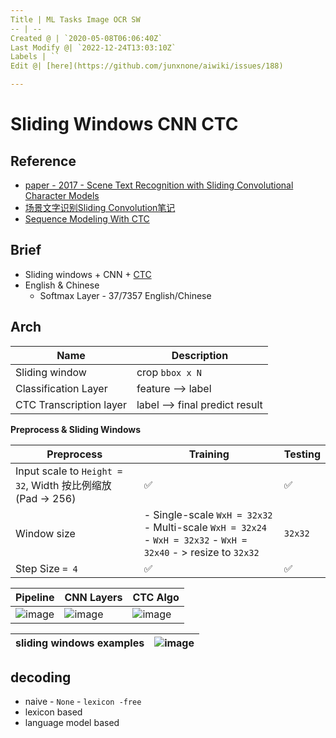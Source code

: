 ```yaml
---
Title | ML Tasks Image OCR SW
-- | --
Created @ | `2020-05-08T06:06:40Z`
Last Modify @| `2022-12-24T13:03:10Z`
Labels | ``
Edit @| [here](https://github.com/junxnone/aiwiki/issues/188)

---
```

# Sliding Windows CNN CTC

## Reference
- [paper - 2017 - Scene Text Recognition with Sliding Convolutional Character Models](https://arxiv.org/pdf/1709.01727.pdf)
- [场景文字识别Sliding Convolution笔记](https://blog.csdn.net/qq_14845119/article/details/79312860)
- [Sequence Modeling With CTC](https://distill.pub/2017/ctc/)

## Brief
- Sliding windows + CNN + [CTC](/CTC)
- English & Chinese
  - Softmax Layer - 37/7357 English/Chinese

## Arch
Name | Description
-- | --
Sliding window | crop `bbox x N`
Classification Layer | feature --> label
CTC Transcription layer | label --> final predict result



**Preprocess & Sliding Windows**

Preprocess | Training  | Testing
-- | -- | --
Input scale to `Height = 32`, Width 按比例缩放 (Pad -> 256) | ✅ | ✅ 
Window size | - Single-scale `WxH = 32x32`<br> - Multi-scale `WxH = 32x24` - `WxH = 32x32` - `WxH = 32x40` - > resize to `32x32` | `32x32`
Step Size  `= 4` |  ✅ | ✅ 


Pipeline | CNN Layers |  CTC Algo 
-- | -- | --
 ![image](https://user-images.githubusercontent.com/2216970/81381547-7f201e80-913f-11ea-987a-b7b39b7cafdf.png) | ![image](https://user-images.githubusercontent.com/2216970/81382855-a2e46400-9141-11ea-8740-6423dbbe2620.png) | ![image](https://user-images.githubusercontent.com/2216970/81460717-b3e0b400-91d9-11ea-9499-53ac1f23aafb.png)

sliding windows examples | ![image](https://user-images.githubusercontent.com/2216970/85986363-b663cb00-ba1e-11ea-8a67-059969ba1720.png)
-- | --

## decoding
- naive - `None` - `lexicon -free`
- lexicon based
- language model based




